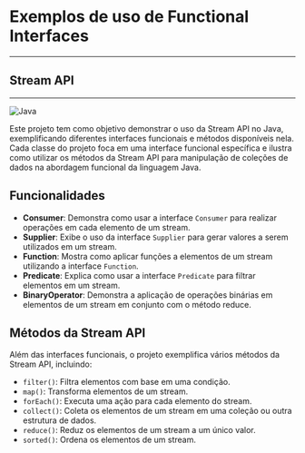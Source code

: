 
# Exemplos de uso de Functional Interfaces

---

## Stream API

---
![Java](https://img.shields.io/badge/java-%23ED8B00.svg?style=for-the-badge&logo=openjdk&logoColor=white)

Este projeto tem como objetivo demonstrar o uso da Stream API no Java, exemplificando diferentes interfaces funcionais e métodos disponíveis nela. Cada classe do projeto foca em uma interface funcional específica e ilustra como utilizar os métodos da Stream API para manipulação de coleções de dados na abordagem funcional da linguagem Java.

## Funcionalidades

- **Consumer**: Demonstra como usar a interface `Consumer` para realizar operações em cada elemento de um stream.
- **Supplier**: Exibe o uso da interface `Supplier` para gerar valores a serem utilizados em um stream.
- **Function**: Mostra como aplicar funções a elementos de um stream utilizando a interface `Function`.
- **Predicate**: Explica como usar a interface `Predicate` para filtrar elementos em um stream.
- **BinaryOperator**: Demonstra a aplicação de operações binárias em elementos de um stream em conjunto com o método reduce.

## Métodos da Stream API

Além das interfaces funcionais, o projeto exemplifica vários métodos da Stream API, incluindo:

- `filter()`: Filtra elementos com base em uma condição.
- `map()`: Transforma elementos de um stream.
- `forEach()`: Executa uma ação para cada elemento do stream.
- `collect()`: Coleta os elementos de um stream em uma coleção ou outra estrutura de dados.
- `reduce()`: Reduz os elementos de um stream a um único valor.
- `sorted()`: Ordena os elementos de um stream.

